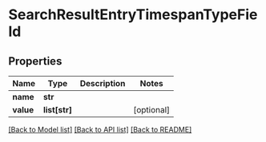 # SearchResultEntryTimespanTypeField

## Properties
Name | Type | Description | Notes
------------ | ------------- | ------------- | -------------
**name** | **str** |  | 
**value** | **list[str]** |  | [optional] 

[[Back to Model list]](../README.md#documentation-for-models) [[Back to API list]](../README.md#documentation-for-api-endpoints) [[Back to README]](../README.md)


